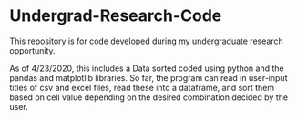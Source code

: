 # Undergrad-Research-Code
This repository is for code developed during my undergraduate research opportunity.

As of 4/23/2020, this includes a Data sorted coded using python and the pandas and matplotlib libraries. So far, the program can read in user-input titles of csv and excel files, read these into a dataframe, and sort them based on cell value depending on the desired combination decided by the user. 
